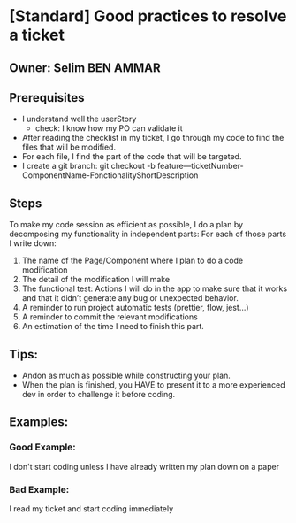 # [Standard] Good practices to resolve a ticket

## Owner: Selim BEN AMMAR

## Prerequisites

* I understand well the userStory
  * check: I know how my PO can validate it
* After reading the checklist in my ticket, I go through my code to find the files that will be modified.
* For each file, I find the part of the code that will be targeted.
* I create a git branch: git checkout -b feature—ticketNumber-ComponentName-FonctionalityShortDescription

## Steps

To make my code session as efficient as possible, I do a plan by decomposing my functionality in independent parts:
For each of those parts I write down:
1. The name of the Page/Component where I plan to do a code modification
2. The detail of the modification I will make
3. The functional test: Actions I will do in the app to make sure that it works and that it didn’t generate any bug or unexpected behavior.
4. A reminder to run project automatic tests (prettier, flow, jest…)
5. A reminder to commit the relevant modifications
6. An estimation of the time I need to finish this part.

## Tips:
* Andon as much as possible while constructing your plan.
* When the plan is finished, you HAVE to present it to a more experienced dev in order to challenge it before coding.

## Examples:

###  Good Example:
I don't start coding unless I have already written my plan down on a paper

### Bad Example:
I read my ticket and start coding immediately